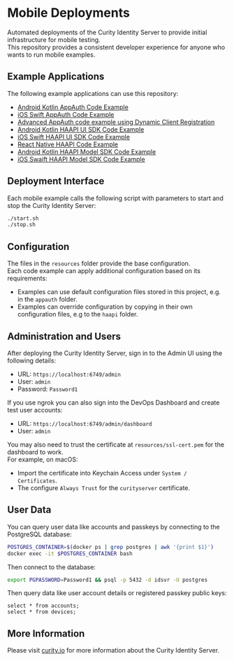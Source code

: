 # Mobile Deployments

Automated deployments of the Curity Identity Server to provide initial infrastructure for mobile testing.\
This repository provides a consistent developer experience for anyone who wants to run mobile examples.

## Example Applications

The following example applications can use this repository:

- [Android Kotlin AppAuth Code Example](https://curity.io/resources/learn/kotlin-android-appauth/)
- [iOS Swift AppAuth Code Example](https://curity.io/resources/learn/swift-ios-appauth/)
- [Advanced AppAuth code example using Dynamic Client Registration](https://curity.io/resources/learn/authenticated-dcr-example/)
- [Android Kotlin HAAPI UI SDK Code Example](https://curity.io/resources/learn/kotlin-android-haapi/)
- [iOS Swift HAAPI UI SDK Code Example](https://curity.io/resources/learn/swift-ios-haapi/)
- [React Native HAAPI Code Example](https://curity.io/resources/learn/react-native-haapi/)
- [Android Kotlin HAAPI Model SDK Code Example](https://github.com/curityio/android-haapi-demo-app)
- [iOS Swaift HAAPI Model SDK Code Example](https://github.com/curityio/ios-haapi-demo-app)

## Deployment Interface

Each mobile example calls the following script with parameters to start and stop the Curity Identity Server:

```bash
./start.sh
./stop.sh
```

## Configuration

The files in the `resources` folder provide the base configuration.\
Each code example can apply additional configuration based on its requirements:

- Examples can use default configuration files stored in this project, e.g. in the `appauth` folder.
- Examples can override configuration by copying in their own configuration files, e.g to the `haapi` folder.

## Administration and Users

After deploying the Curity Identity Server, sign in to the Admin UI using the following details:

- URL: `https://localhost:6749/admin`
- User: `admin`
- Password: `Password1`

If you use ngrok you can also sign into the DevOps Dashboard and create test user accounts:

- URL: `https://localhost:6749/admin/dashboard`
- User: `admin`

You may also need to trust the certificate at `resources/ssl-cert.pem` for the dashboard to work.\
For example, on macOS:

- Import the certificate into Keychain Access under `System / Certificates`.
- The configure `Always Trust` for the `curityserver` certificate.

## User Data

You can query user data like accounts and passkeys by connecting to the PostgreSQL database:

```bash
POSTGRES_CONTAINER=$(docker ps | grep postgres | awk '{print $1}')
docker exec -it $POSTGRES_CONTAINER bash
```

Then connect to the database:

```bash
export PGPASSWORD=Password1 && psql -p 5432 -d idsvr -U postgres
```

Then query data like user account details or registered passkey public keys:

```text
select * from accounts;
select * from devices;
```

## More Information

Please visit [curity.io](https://curity.io/) for more information about the Curity Identity Server.
